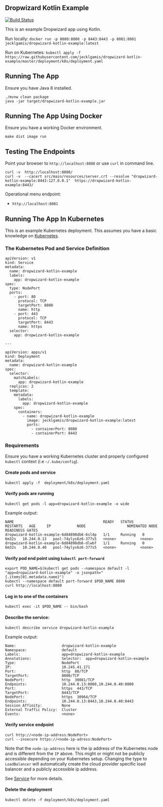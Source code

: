 ## Dropwizard Kotlin Example

[![Build Status](https://travis-ci.org/jecklgamis/dropwizard-kotlin-example.svg?branch=master)](https://travis-ci.org/jecklgamis/dropwizard-kotlin-example)

This is an example Dropwizard app using Kotlin.

Run locally: `docker run -p 8080:8080 -p 8443:8443 -p 8081:8081 jecklgamis/dropwizard-kotlin-example:latest`

Run on Kubernetes: `kubectl apply -f https://raw.githubusercontent.com/jecklgamis/dropwizard-kotlin-example/master/deployment/k8s/deployment.yaml`  
 
## Running The App
Ensure you have Java 8 installed.
```
./mvnw clean package
java -jar target/dropwizard-kotlin-example.jar
```

## Running The App Using Docker
Ensure you have a working Docker environment.
```
make dist image run
```

## Testing The Endpoints
Point your browser to `http://localhost:8080` or use `curl` in command line.

```
curl -v  http://localhost:8080/
curl -v  --cacert src/main/resources/server.crt --resolve "dropwizard-kotlin-example:8443:127.0.0.1"  https://dropwizard-kotlin-example:8443/
```

Operational menu endpoint:
* `http://localhost:8081`

## Running The App In Kubernetes
This is an example Kubernetes deployment. This assumes you have a basic knowledge on [Kubernetes](https://kubernetes.io). 

### The Kubernetes Pod and Service Definition
```
apiVersion: v1
kind: Service
metadata:
  name: dropwizard-kotlin-example
  labels:
    app: dropwizard-kotlin-example
spec:
  type: NodePort
  ports:
    - port: 80
      protocol: TCP
      targetPort: 8080
      name: http
    - port: 443
      protocol: TCP
      targetPort: 8443
      name: https
  selector:
    app: dropwizard-kotlin-example

---

apiVersion: apps/v1
kind: Deployment
metadata:
  name: dropwizard-kotlin-example
spec:
  selector:
    matchLabels:
      app: dropwizard-kotlin-example
  replicas: 2
  template:
    metadata:
      labels:
        app: dropwizard-kotlin-example
    spec:
      containers:
        - name: dropwizard-kotlin-example
          image: jecklgamis/dropwizard-kotlin-example:latest
          ports:
            - containerPort: 8080
            - containerPort: 8443
```

### Requirements
Ensure you have a working Kubernetes cluster and properly configured `kubectl` context (i.e `~/.kube/config`).

#### Create pods and service
```
kubectl apply -f  deployment/k8s/deployment.yaml
```

#### Verify pods are running
```
kubectl get pods -l app=dropwizard-kotlin-example -o wide
```
Example output:
```
NAME                                         READY   STATUS    RESTARTS   AGE     IP            NODE                   NOMINATED NODE   READINESS GATES
dropwizard-kotlin-example-6d84898db6-6sl4p   1/1     Running   0          6m32s   10.244.0.13   pool-74ylys6z6-377s5   <none>           <none>
dropwizard-kotlin-example-6d84898db6-dlwbf   1/1     Running   0          6m32s   10.244.0.40   pool-74ylys6z6-377s5   <none>           <none>
```

#### Verify pod end point using `kubectl port-forward`
```
export POD_NAME=$(kubectl get pods --namespace default -l "app=dropwizard-kotlin-example" -o jsonpath="{.items[0].metadata.name}")
kubectl --namespace default port-forward $POD_NAME 8080
curl http://localhost:8080
```

#### Log in to one of the containers
```
kubectl exec -it $POD_NAME -- bin/bash
```

#### Describe the service:
```
kubectl describe service dropwizard-kotlin-example
```
Example output:
```
Name:                     dropwizard-kotlin-example
Namespace:                default
Labels:                   app=dropwizard-kotlin-example
Annotations:              Selector:  app=dropwizard-kotlin-example
Type:                     NodePort
IP:                       10.245.41.171
Port:                     http  80/TCP
TargetPort:               8080/TCP
NodePort:                 http  30081/TCP
Endpoints:                10.244.0.13:8080,10.244.0.40:8080
Port:                     https  443/TCP
TargetPort:               8443/TCP
NodePort:                 https  30964/TCP
Endpoints:                10.244.0.13:8443,10.244.0.40:8443
Session Affinity:         None
External Traffic Policy:  Cluster
Events:                   <none>
```

#### Verify service endpoint
```
curl http://<node-ip-address:NodePort>
curl --insecure https://<node-ip-adress:NodePort>
```
Note that the `node-ip-address` here is the ip address of the Kubernetes node and is different from the `IP` above.
This might or might not be publicly accessible depending on your Kubernetes setup. Changing the type to `LoadBalancer` 
will automatically create the cloud provider specific load balancer and a publicly accessible ip address.

See [Service](https://kubernetes.io/docs/concepts/services-networking/service/) for more details.

#### Delete the deployment
```
kubectl delete -f deployment/k8s/deployment.yaml 
```
